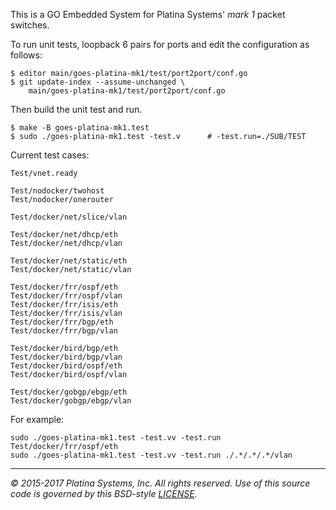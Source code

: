 This is a GO Embedded System for Platina Systems' *mark 1* packet switches.

To run unit tests, loopback 6 pairs for ports and edit the configuration
as follows:

```console
$ editor main/goes-platina-mk1/test/port2port/conf.go
$ git update-index --assume-unchanged \
	main/goes-platina-mk1/test/port2port/conf.go
```

Then build the unit test and run.

```console
$ make -B goes-platina-mk1.test
$ sudo ./goes-platina-mk1.test -test.v		# -test.run=./SUB/TEST
```
Current test cases:
```
Test/vnet.ready

Test/nodocker/twohost
Test/nodocker/onerouter

Test/docker/net/slice/vlan

Test/docker/net/dhcp/eth
Test/docker/net/dhcp/vlan

Test/docker/net/static/eth
Test/docker/net/static/vlan

Test/docker/frr/ospf/eth
Test/docker/frr/ospf/vlan
Test/docker/frr/isis/eth
Test/docker/frr/isis/vlan
Test/docker/frr/bgp/eth
Test/docker/frr/bgp/vlan

Test/docker/bird/bgp/eth
Test/docker/bird/bgp/vlan
Test/docker/bird/ospf/eth
Test/docker/bird/ospf/vlan

Test/docker/gobgp/ebgp/eth
Test/docker/gobgp/ebgp/vlan
```

For example:

```console
sudo ./goes-platina-mk1.test -test.vv -test.run Test/docker/frr/ospf/eth
sudo ./goes-platina-mk1.test -test.vv -test.run ./.*/.*/.*/vlan
```

---

*&copy; 2015-2017 Platina Systems, Inc. All rights reserved.
Use of this source code is governed by this BSD-style [LICENSE].*

[LICENSE]: LICENSE


